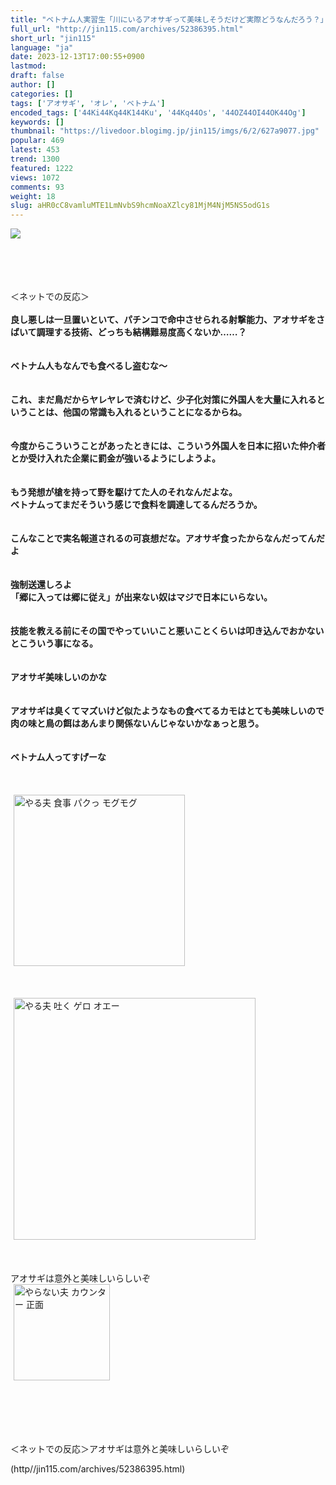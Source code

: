 ```yaml
---
title: "ベトナム人実習生「川にいるアオサギって美味しそうだけど実際どうなんだろう？」→結果 "
full_url: "http://jin115.com/archives/52386395.html"
short_url: "jin115"
language: "ja"
date: 2023-12-13T17:00:55+0900
lastmod: 
draft: false
author: []
categories: []
tags: ['アオサギ', 'オレ', 'ベトナム']
encoded_tags: ['44Ki44Kq44K144Ku', '44Kq44Os', '44OZ44OI44OK44Og']
keywords: []
thumbnail: "https://livedoor.blogimg.jp/jin115/imgs/6/2/627a9077.jpg"
popular: 469
latest: 453
trend: 1300
featured: 1222
views: 1072
comments: 93
weight: 18
slug: aHR0cC8vamluMTE1LmNvbS9hcmNoaXZlcy81MjM4NjM5NS5odG1s
---
```


![](https://livedoor.blogimg.jp/jin115/imgs/6/2/627a9077.jpg)

<div><a name='more'></a> <br> <br> <br> <br> ＜ネットでの反応＞<br> <br> <b>良し悪しは一旦置いといて、パチンコで命中させられる射撃能力、アオサギをさばいて調理する技術、どっちも結構難易度高くないか……？</b><br> <br> <br> <b>ベトナム人もなんでも食べるし盗むな〜</b><br> <br> <br> <b>これ、まだ鳥だからヤレヤレで済むけど、少子化対策に外国人を大量に入れるということは、他国の常識も入れるということになるからね。</b><br> <br> <br> <b>今度からこういうことがあったときには、こういう外国人を日本に招いた仲介者とか受け入れた企業に罰金が強いるようにしようよ。</b><br> <br> <br> <b>もう発想が槍を持って野を駆けてた人のそれなんだよな。<br> ベトナムってまだそういう感じで食料を調達してるんだろうか。</b><br> <br> <br> <b>こんなことで実名報道されるの可哀想だな。アオサギ食ったからなんだってんだよ</b><br> <br> <br> <b>強制送還しろよ<br> 「郷に入っては郷に従え」が出来ない奴はマジで日本にいらない。</b><br> <br> <br> <b>技能を教える前にその国でやっていいこと悪いことくらいは叩き込んでおかないとこういう事になる。</b><br> <br> <br> <b>アオサギ美味しいのかな</b><br> <br> <br> <b>アオサギは臭くてマズいけど似たようなもの食べてるカモはとても美味しいので肉の味と鳥の餌はあんまり関係ないんじゃないかなぁっと思う。</b><br> <br> <br> <b>ベトナム人ってすげーな</b><br> <br> <br> <br> <img src='https//livedoor.blogimg.jp/jin115/imgs/2/f/2f76bac0.gif' alt='やる夫 食事 パクっ モグモグ' width='274' border='0' hspace='5' class='pict'><br> <br> <br> <br> <img src='https//livedoor.blogimg.jp/jin115/imgs/5/a/5ac4a7f4.gif' alt='やる夫 吐く ゲロ オエー' width='387' border='0' hspace='5' class='pict'><br> <br> <br> <br> アオサギは意外と美味しいらしいぞ<br> <img src='https//livedoor.blogimg.jp/jin115/imgs/1/8/18f2180e.gif' alt='やらない夫 カウンター 正面' width='154' border='0' hspace='5' class='pict'><br> <br> <br> <br> <br> <br> <p>＜ネットでの反応＞アオサギは意外と美味しいらしいぞ</p></div>

(http//jin115.com/archives/52386395.html)
